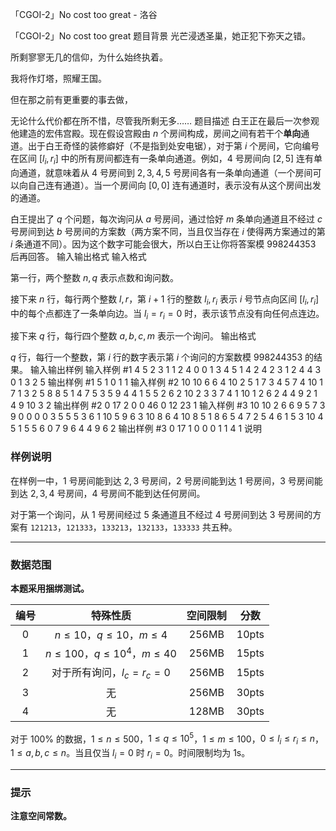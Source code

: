 



「CGOI-2」No cost too great - 洛谷














「CGOI-2」No cost too great
题目背景
光芒浸透圣巢，她正犯下弥天之错。

所剩寥寥无几的信仰，为什么始终执着。

我将作灯塔，照耀王国。

但在那之前有更重要的事去做，

无论什么代价都在所不惜，尽管我所剩无多……
题目描述
白王正在最后一次参观他建造的宏伟宫殿。现在假设宫殿由 $n$ 个房间构成，房间之间有若干个**单向**通道。出于白王奇怪的装修癖好（不是指到处安电锯），对于第 $i$ 个房间，它向编号在区间 $[l_i,r_i]$ 中的所有房间都连有一条单向通道。例如，$4$ 号房间向 $[2,5]$ 连有单向通道，就意味着从 $4$ 号房间到 $2,3,4,5$ 号房间各有一条单向通道（一个房间可以向自己连有通道）。当一个房间向 $[0,0]$ 连有通道时，表示没有从这个房间出发的通道。

白王提出了 $q$ 个问题，每次询问从 $a$ 号房间，通过恰好 $m$ 条单向通道且不经过 $c$ 号房间到达 $b$ 号房间的方案数（两方案不同，当且仅当存在 $i$ 使得两方案通过的第 $i$ 条通道不同）。因为这个数字可能会很大，所以白王让你将答案模 $998244353$ 后再回答。
输入输出格式
输入格式

第一行，两个整数 $n, q$ 表示点数和询问数。

接下来 $n$ 行，每行两个整数 $l, r$，第 $i+1$ 行的整数 $l_i, r_i$ 表示 $i$ 号节点向区间 $[l_i, r_i]$ 中的每个点都连了一条单向边。当 $l_i=r_i=0$ 时，表示该节点没有向任何点连边。

接下来 $q$ 行，每行四个整数 $a, b, c, m$ 表示一个询问。
输出格式

$q$ 行，每行一个整数，第 $i$ 行的数字表示第 $i$ 个询问的方案数模 $998244353$ 的结果。
输入输出样例
输入样例 #1
4 5
2 3
1 1
2 4
0 0
1 3 4 5
1 4 2 4
2 3 1 2
4 4 3 0
1 3 2 5
输出样例 #1
5
1
0
1
1
输入样例 #2
10 10
6 6
4 10
2 5
1 7
3 4
5 7
4 10
1 7
1 3
2 5
8 8 5 1
4 7 5 3
5 9 4 4
1 5 5 2
6 2 10 2
3 3 7 4
1 10 1 2
6 2 4 4
9 2 1 4
9 10 3 2
输出样例 #2
0
17
2
0
0
46
0
12
23
1
输入样例 #3
10 10
2 6
6 9
5 7
3 9
0 0
0 0
3 5
5 5
3 6
1 10
5 9 6 3
10 8 6 4
10 8 5 1
8 6 5 4
7 2 5 4
6 1 5 3
10 4 5 1
5 5 6 0
7 9 6 4
4 9 6 2
输出样例 #3
0
17
1
0
0
0
1
1
4
1
说明
### 样例说明

在样例一中，$1$ 号房间能到达 $2,3$ 号房间，$2$ 号房间能到达 $1$ 号房间，$3$ 号房间能到达 $2,3,4$ 号房间，$4$ 号房间不能到达任何房间。

对于第一个询问，从 $1$ 号房间经过 $5$ 条通道且不经过 $4$ 号房间到达 $3$ 号房间的方案有 `121213`，`121333`，`133213`，`132133`，`133333` 共五种。

---

### 数据范围

**本题采用捆绑测试。**

| 编号| 特殊性质 | 空间限制 |分数 |
| :-: | :-: | :-: | :-: |
| 0 | $n\le10$，$q\le10$，$m\le4$ | 256MB | 10pts |
| 1 | $n\le100$，$q\le10^4$，$m\le40$ | 256MB | 15pts |
| 2 | 对于所有询问，$l_c=r_c=0$ | 256MB | 15pts |
| 3 | 无 | 256MB | 30pts |
| 4 | 无 | 128MB | 30pts |

对于 $100\%$ 的数据，$1\le n \le 500$，$1\le q \le 10^5$，$1\le m \le 100$，$0 \le l_i \le r_i \le n$，$1 \le a,b,c \le n$。当且仅当 $l_i=0$ 时 $r_i=0$。时间限制均为 1s。

---

### 提示

**注意空间常数。**






